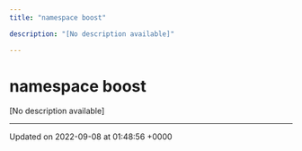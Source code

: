 ```yaml
---
title: "namespace boost"

description: "[No description available]"

---
```


# namespace boost

[No description available]






-------------------------------

Updated on 2022-09-08 at 01:48:56 +0000